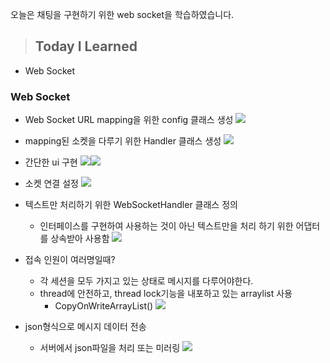 오늘은 채팅을 구현하기 위한 web socket을 학습하였습니다.

> ## Today I Learned
  - Web Socket

### Web Socket
  - Web Socket URL mapping을 위한 config 클래스 생성
  ![](https://images.velog.io/images/junjun-creator/post/0b851fc0-0d88-419e-acc3-6aa532d9a438/%EC%8A%A4%ED%81%AC%EB%A6%B0%EC%83%B7%202021-01-18%20%EC%98%A4%EC%A0%84%2011.33.41.png)
  
  - mapping된 소켓을 다루기 위한 Handler 클래스 생성
  ![](https://images.velog.io/images/junjun-creator/post/653be2fb-56d2-477d-a3ab-2a7d2e93862d/%EC%8A%A4%ED%81%AC%EB%A6%B0%EC%83%B7%202021-01-18%20%EC%98%A4%EC%A0%84%2011.34.46.png)
  
  - 간단한 ui 구현
  ![](https://images.velog.io/images/junjun-creator/post/947b6acb-6843-4f4d-8bd3-ac8ed717e634/%EC%8A%A4%ED%81%AC%EB%A6%B0%EC%83%B7%202021-01-18%20%EC%98%A4%EC%A0%84%2011.36.52.png)![](https://images.velog.io/images/junjun-creator/post/5494fc35-7b06-4687-a4c6-f571f79020b2/%EC%8A%A4%ED%81%AC%EB%A6%B0%EC%83%B7%202021-01-18%20%EC%98%A4%EC%A0%84%2011.37.14.png)
  
  - 소켓 연결 설정
  ![](https://images.velog.io/images/junjun-creator/post/613d4803-8f9f-42be-9358-24f59bec1e6f/%EC%8A%A4%ED%81%AC%EB%A6%B0%EC%83%B7%202021-01-18%20%EC%98%A4%EC%A0%84%2011.37.49.png)
  
  - 텍스트만 처리하기 위한 WebSocketHandler 클래스 정의
    - 인터페이스를 구현하여 사용하는 것이 아닌 텍스트만을 처리 하기 위한 어댑터를 상속받아 사용함
  ![](https://images.velog.io/images/junjun-creator/post/2c16ae74-47a5-439b-b53e-1f2fecfd4dcd/%EC%8A%A4%ED%81%AC%EB%A6%B0%EC%83%B7%202021-01-18%20%EC%98%A4%EC%A0%84%2011.43.43.png)
  
  - 접속 인원이 여러명일때?
    - 각 세션을 모두 가지고 있는 상태로 메시지를 다루어야한다.
    - thread에 안전하고, thread lock기능을 내포하고 있는 arraylist 사용
      - CopyOnWriteArrayList()
  ![](https://images.velog.io/images/junjun-creator/post/152e7910-9ecb-4653-86ae-96b2f1fc40f3/%EC%8A%A4%ED%81%AC%EB%A6%B0%EC%83%B7%202021-01-18%20%EC%98%A4%EC%A0%84%2011.53.03.png)
  
  - json형식으로 메시지 데이터 전송
    - 서버에서 json파일을 처리 또는 미러링
  ![](https://images.velog.io/images/junjun-creator/post/d9a1d37c-0cb0-4199-bb2c-7efe6c605e5f/%EC%8A%A4%ED%81%AC%EB%A6%B0%EC%83%B7%202021-01-18%20%EC%98%A4%ED%9B%84%2012.22.55.png)
